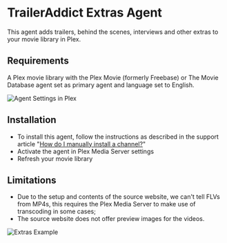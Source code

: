 TrailerAddict Extras Agent
==========================
This agent adds trailers, behind the scenes, interviews and other extras to your movie library in Plex.

Requirements
------------
A Plex movie library with the Plex Movie (formerly Freebase) or The Movie Database agent set as primary agent and language set to English.

![Agent Settings in Plex](http://s10.postimg.org/s5upa306x/agent_sttngs.jpg)

Installation
------------
- To install this agent, follow the instructions as described in the support article "[How do I manually install a channel?](https://support.plex.tv/hc/en-us/articles/201187656-How-do-I-manually-install-a-channel-)"
- Activate the agent in Plex Media Server settings
- Refresh your movie library

Limitations
-----------
- Due to the setup and contents of the source website, we can't tell FLVs from MP4s, this requires the Plex Media Server to make use of transcoding in some cases;
- The source website does not offer preview images for the videos.

![Extras Example](http://s27.postimg.org/kavloey1f/example.jpg)

